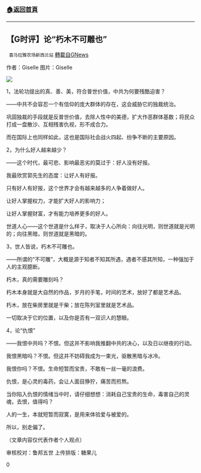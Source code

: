 ###  [:house:返回首頁](https://github.com/ourhimalayas/txt)
---

## 【G时评】论“朽木不可雕也”
` 喜马拉雅农场新西兰站` [轉載自GNews](https://gnews.org/zh-hans/1250189/)

作者：Giselle  图片：Giselle

![]()![](https://gnews-media-offload.s3.amazonaws.com/wp-content/uploads/2021/05/17051513/051704.jpg)

1，法轮功提出的真、善、美，符合普世价值，中共为何要残酷迫害？

——中共不会容忍一个有信仰的庞大群体的存在，这会威胁它的独裁统治。

巩固独裁的手段就是反普世价值，去除人性中的美德，扩大作恶群体基数；将民众打成一盘散沙、互相残害仇视，形不成合力。

而在国际上也同样如此，这也是国际社会战火四起、纷争不断的主要原因。

2，为什么好人越来越少？

——这个时代，最可悲、影响最恶劣的莫过于：好人没有好报。

我最欣赏郭先生的态度：让好人有好报。

只有好人有好报，这个世界才会有越来越多的人争着做好人。

让好人掌握权力，才能扩大好人的影响力；

让好人掌握财富，才有能力培养更多的好人。

世道人心——这个世道是什么样子，取决于人心所向：向往光明，则世道就是光明的；向往黑暗，则世道就是黑暗的。

3，世人皆说，朽木不可雕也。

——所谓的“不可雕”，大概是源于知者不知其所遇，遇者不感其所知，一种强加于人的主观臆断。

朽木，真的需要雕刻吗？

朽木本身就是大自然的作品，岁月的手笔，时间的艺术，放好了都是艺术品。

朽木，放在柴房里就是干柴；放在陈列室里就是艺术品。

一切取决于它的位置，以及你是否有一双识人的慧眼。

4，论“仇恨”

——我恨中共吗？不恨。但这并不影响我推翻中共的决心，以及日以继夜的行动。

我恨黑暗吗？不恨。但这并不妨碍我成为一束光，驱散黑暗与冰冷。

我恨你吗？不恨。生命短暂而宝贵，不敢有一丝一毫的浪费。

仇恨，是心灵的毒药，会让人面目狰狞，痛苦而煎熬。

当你陷入仇恨的情绪当中时，请仔细想想：消耗自己宝贵的生命，毒害自己的灵魂，去恨，值得吗？

人的一生，本就短暂而寂寞，是用来体验爱与被爱的。

所以，别走偏了。

（文章内容仅代表作者个人观点）

审核校对：鲁邦五世
上传排版：糖果儿

0
